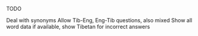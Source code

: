 TODO

Deal with synonyms
Allow Tib-Eng, Eng-Tib questions, also mixed
Show all word data if available, show Tibetan for incorrect answers